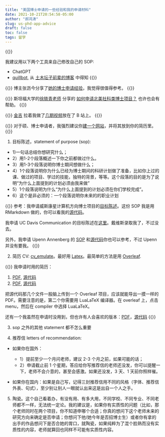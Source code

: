 ```yaml
---
title: "美国博士申请的一些经验和我的申请材料"
date: 2021-10-21T20:54:58-05:00
author: "郝鸿涛"
slug: us-phd-app-advice
draft: false
toc: false
tags: 留学
---
```

{{<block class="info">}}

我建议用以下两个工具来自己修改自己的 SOP:
  
  - ChatGPT
  - [quillbot](https://quillbot.com/), 从 [土木坛子前辈的博客](https://tumutanzi.com/archives/16887) 中得知
{{<end>}}


{{<block class="info">}}
博主张沥今分享了[她的博士申请经验](https://lijinzhang.com/post/2022-03-03-tutorial-phd-app/)，我觉得很值得参考。
{{<end>}}

{{<block class="info">}}
斯坦福大学的[徐轶青老师](https://yiqingxu.org/) 分享的 [如何申请北美社科类博士项目？](https://yiqingxu.org/articles/20170826_phd_application.pdf) 也许也会有帮助。
{{<end>}}

{{<block class="info">}}
[金吉](https://jinjipang.com/) 拉着我做了[几期视频](https://space.bilibili.com/35365080/channel/seriesdetail?sid=2528097)放在了 B 站上。
{{<end>}}

{{<block class="info">}}
对于硕、博士申请者，我强烈建议你[建一个网站](/cn/2021/06/17/homepage/)，并将其放到你的简历里。
{{<end>}}

<!-- {{<block class="reminder">}}
我提供收费的 SOP 修改服务，一篇 SOP 600 人民币，修改到我们都觉得比较满意为止。如果多篇 SOP 内容差不多，从第二篇开始每篇多加 150 元。
{{<end>}} -->

1. 目标陈述，statement of purpose (sop): 

  - 1)一句话总结你想研究什么；
  - 2）用1-2个段落概述一下你之前都做过什么。
  - 3）用1-3个段落说明你博士期间想做什么；
  - 4）1个段落说明你为什么已经为博士期间的科研计划做了准备，比如你上过的课、做过的项目、学过的技能，独特的背景，等等。这个段落的目的是为了说明“为什么上面提到的计划必须由我来做” 
  - 5）1个段落说明为什么“为什么上面提到的计划必须在你们学校完成”。 
  - 6）这个是非必须的：一个段落说明你未来的的职业计划

{{<block class="tip">}}
参考：我申请威斯康星计算机方向博士项目的[目标陈述](https://hongtaoh.com/files/wisconsin-cs.pdf)。这份 SOP 我是用 RMarkdown 做的，你可以看我的[源代码](https://hongtaoh.com/files/wisc-sop.zip)。

我申请 UC Davis Communication 的目标陈述在[这里](https://hongtaoh.com/files/hongtao_ucdavis_sop.pdf)。戴维斯录取我了，不过没去。

另外，我申请 Upenn Annenberg 的 [SOP](https://hongtaoh.com/files/hongtao_ps_penn.pdf) 和[源代码](https://hongtaoh.com/files/upenn-sop.zip)你也可以参考，不过 Upenn 并没有要我。
{{<end>}}

2. 简历 CV: [cv_emulate](https://github.com/hongtaoh/cv_emulate)。最好用 [Latex](/cn/2020/05/26/bookdown-tips/#latex-资料)。最简单的方法是用 [Overleaf](https://www.overleaf.com/). 

{{<block class="tip">}}
我申请时用的简历： 
  1. [PDF](https://raw.githubusercontent.com/hongtaoh/cv_emulate/master/twoColumnCV/twoColumnCV.pdf), [源代码](https://github.com/hongtaoh/cv_emulate/tree/master/twoColumnCV)
  2. [PDF](https://raw.githubusercontent.com/hongtaoh/cv_emulate/master/oneColumn/Hongtao_CV_1col.pdf), [源代码](https://github.com/hongtaoh/cv_emulate/tree/master/oneColumn)

把源代码那几个文件一股脑上传到一个 Overleaf 项目，应该就能导出一摸一样的 PDF。需要注意的是，第二个你需要用 LuaLaTeX 编译器。在 overleaf 上，点击 menu，然后在 compiler 中选择 LuaLaTeX。

还有一个我虽然在申请时没用到，但也许有人会喜欢的版本：[PDF](https://raw.githubusercontent.com/hongtaoh/cv_emulate/master/My_Awesome_CV/My_Awesome_CV.pdf)，[源代码](https://github.com/hongtaoh/cv_emulate/tree/master/My_Awesome_CV)
{{<end>}}

3. sop 之外的其他 statement 都不怎么重要

4. 推荐信 letters of recommendation: 

  - 如果你在国外：
    - 1）提前至少一个月问老师，建议 2-3 个月之前，如果可能的话；
    - 2）申请截止前 1 个星期，答应给你写推荐信的老师还没发，你可以提醒一下，老师不会介意的，甚至会感激。如果还没发，3 天、1 天前你照样催。

  - 如果你在国内：如果是自己写，记得三封推荐信用不同的风格（字体、推荐信外表、句式），至少别让别人一眼就认出来这是出自一个人之手。

5. 陶瓷。这个自己看着办，有没有用、有多大用，不同学校、不同专业、不同老师都不一样，无法统一定论。我的建议是，如果你有实质性的问题（比如，那个老师同时在两个项目，你不知道申哪个合适；你真的想问下这个老师未来的研究方向来确定是否申请；你想问下他/她今年是否招博士生）或者你有拿的出手的作品想问下是否合她的胃口，就陶瓷，如果纯粹为了混个脸熟而没有实质性的内容，老师就算回也同样不可能有实质性内容。